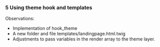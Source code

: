 ### 5 Using theme hook and templates

Observations:
 - Implementation of hook_theme
 - A new folder and file templates/landingpage.html.twig
 - Adjustments to pass variables in the render array to the theme layer.